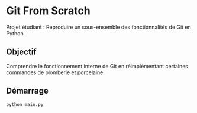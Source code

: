 # Git From Scratch

Projet étudiant : Reproduire un sous-ensemble des fonctionnalités de Git en Python.

## Objectif

Comprendre le fonctionnement interne de Git en réimplémentant certaines commandes de plomberie et porcelaine.

## Démarrage

```bash
python main.py
